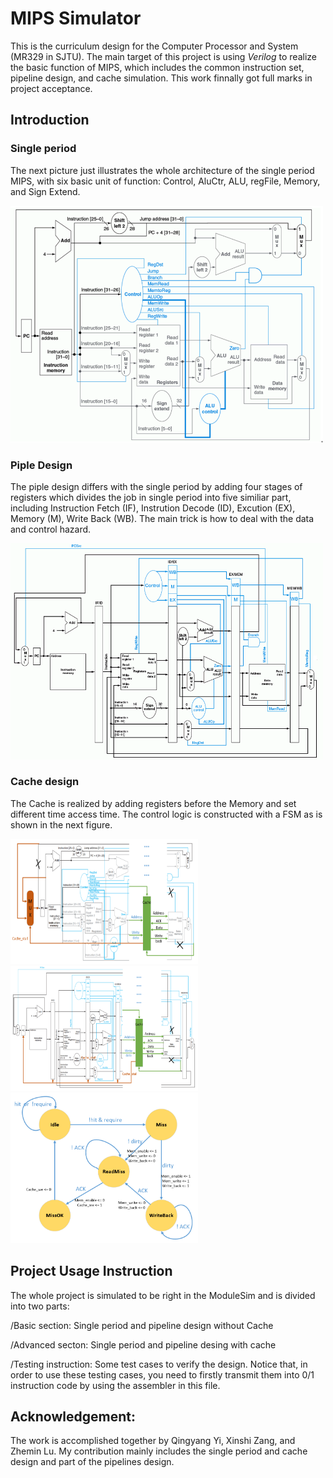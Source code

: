 # MIPS Simulator
This is the curriculum design for the Computer Processor and System (MR329 in SJTU). The main target of this project is using _Verilog_ to realize the basic function of MIPS, which includes the common instruction set, pipeline design, and cache simulation. This work finnally got full marks in project acceptance. 

## Introduction
### Single period
The next picture just illustrates the whole architecture of the single period MIPS, with six basic unit of function: Control, AluCtr, ALU, regFile, Memory, and Sign Extend.

<img src="./pic/single.png" width = "500" alt="图片名称">

### Piple Design
The piple design differs with the single period by adding four stages of registers which divides the job in single period into five similiar part, including Instruction Fetch (IF), Instrution Decode (ID), Excution (EX), Memory (M), Write Back (WB). The main trick is how to deal with the data and control hazard.

<img src="./pic/pipeline.png" width = "500" alt="图片名称">

### Cache design
The Cache  is realized by adding registers before the Memory and set different time access time. The control logic is constructed with a FSM as is shown in the next figure.

<img src="./pic/singleCache.png" width = "300" height = "200" alt="图片名称">
<img src="./pic/pipelineCache.png" width = "300" height = "200" alt="图片名称">
<img src="./pic/cacheState1.png" width = "300" alt="图片名称">
<!-- 
![singleCache](/pic/singleCache.png "singleCache")

![pipelineCache](/pic/pipelineCache.png "pipelineCache")

<!-- <img src="./pic/pipelineCache.png" width = "300" height = "200" alt="图片名称"> 


![cacheState1](/pic/cacheState1.png "cacheState1")-->


## Project Usage Instruction
The whole project is simulated to be right in the ModuleSim and is divided into two parts:

/Basic section: Single period and pipeline design without Cache

/Advanced secton: Single period and pipeline desing with cache

/Testing instruction: Some test cases to verify the design. Notice that, in order to use these testing cases, you need to firstly transmit them into 0/1 instruction code by using the assembler in this file.


## Acknowledgement:
The work is accomplished together by Qingyang Yi, Xinshi Zang, and Zhemin Lu. My contribution mainly includes the single period and cache design and part of the pipelines design.


<!-- comment -->


